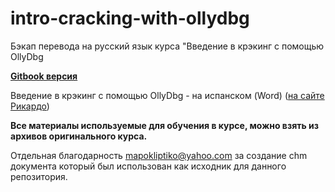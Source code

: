 # intro-cracking-with-ollydbg

Бэкап перевода на русский язык курса "Введение в крэкинг с помощью OllyDbg

[**Gitbook версия**](https://backoftut.gitbook.io/intro-cracking-with-ollydbg/)

Введение в крэкинг с помощью OllyDbg - на испанском (Word) ([на сайте Рикардо](http://ricardonarvaja.info/WEB/INTRODUCCION%20AL%20CRACKING%20CON%20OLLYDBG%20DESDE%20CERO/DESCOMPRIMIDOS/))

**Все материалы используемые для обучения в курсе, можно взять из архивов оригинального курса.**

Отдельная благодарность mapokliptiko@yahoo.com за создание chm документа который был использован как исходник для данного репозитория.
